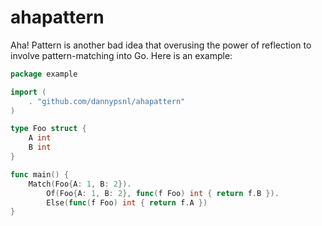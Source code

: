 # ahapattern

Aha! Pattern is another bad idea that overusing the power of reflection to involve pattern-matching into Go. Here is an example:

```go
package example

import (
    . "github.com/dannypsnl/ahapattern"
)

type Foo struct {
    A int
    B int
}

func main() {
    Match(Foo{A: 1, B: 2}).
        Of(Foo{A: 1, B: 2}, func(f Foo) int { return f.B }).
        Else(func(f Foo) int { return f.A })
}
```
